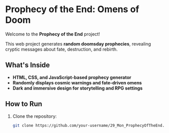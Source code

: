 # Prophecy of the End: Omens of Doom

Welcome to the **Prophecy of the End** project!

This web project generates **random doomsday prophecies**, revealing cryptic messages about fate, destruction, and rebirth.

## What's Inside
- **HTML, CSS, and JavaScript-based prophecy generator**
- **Randomly displays cosmic warnings and fate-driven omens**
- **Dark and immersive design for storytelling and RPG settings**

## How to Run

1. Clone the repository:
   ```bash
   git clone https://github.com/your-username/29_Mon_ProphecyOfTheEnd.git
